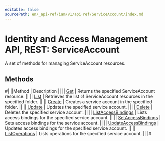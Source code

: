 ```yaml
---
editable: false
sourcePath: en/_api-ref/iam/v1/api-ref/ServiceAccount/index.md
---
```


# Identity and Access Management API, REST: ServiceAccount

A set of methods for managing ServiceAccount resources.

## Methods

#|
||Method | Description ||
|| [Get](get.md) | Returns the specified ServiceAccount resource. ||
|| [List](list.md) | Retrieves the list of ServiceAccount resources in the specified folder. ||
|| [Create](create.md) | Creates a service account in the specified folder. ||
|| [Update](update.md) | Updates the specified service account. ||
|| [Delete](delete.md) | Deletes the specified service account. ||
|| [ListAccessBindings](listAccessBindings.md) | Lists access bindings for the specified service account. ||
|| [SetAccessBindings](setAccessBindings.md) | Sets access bindings for the service account. ||
|| [UpdateAccessBindings](updateAccessBindings.md) | Updates access bindings for the specified service account. ||
|| [ListOperations](listOperations.md) | Lists operations for the specified service account. ||
|#